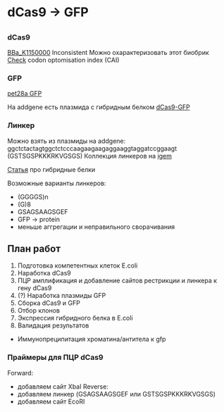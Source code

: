 # dCas9 -> GFP

##

### dCas9

[BBa_K1150000](http://parts.igem.org/wiki/index.php?title=Part:BBa_K1150000)
Inconsistent
Можно охарактеризовать этот биобрик
[Check](https://www.genscript.com/tools/rare-codon-analysis) codon optomisation index (CAI) 

### GFP

[pet28a GFP](https://benchling.com/greshnova/f/TeZKADfR-summer-practice-2019/seq-2hUdmAbT-pet28a_gfp-2/edit)

На addgene есть плазмида с гибридным белком [dCas9-GFP](https://www.addgene.org/64104/)

### Линкер

Можно взять из плазмиды на addgene: ggctctactagtggctctcccaagaagaagaggaaggtaggatccggaagt (GSTSGSPKKKRKVGSGS)
Коллекция линкеров на [igem](http://parts.igem.org/Protein_domains/Linker)

[Статья](https://www.ncbi.nlm.nih.gov/pmc/articles/PMC3726540/pdf/nihms-411484.pdf) про гибридные белки

Возможные варианты линкеров:
- (GGGGS)n
- (G)8
- GSAGSAAGSGEF
 - GFP -> protein
 - меньше аггрегации и неправильного сворачивания

## План работ

1) Подготовка компетентных клеток E.coli
2) Наработка dCas9
3) ПЦР амплификация и добавление сайтов рестрикции и линкера к гену dCas9
4) (?) Наработка плазмиды GFP
5) Сборка dCas9 и GFP 
6) Отбор клонов
7) Экспрессия гибридного белка в E.coli
8) Валидация результатов 
 - Иммунопреципитация хроматина/антитела к gfp

### Праймеры для ПЦР dCas9

Forward:
- добавляем сайт XbaI
Reverse:
- добавляем линкер (GSAGSAAGSGEF или GSTSGSPKKKRKVGSGS)
- добавляем сайт EcoRI
